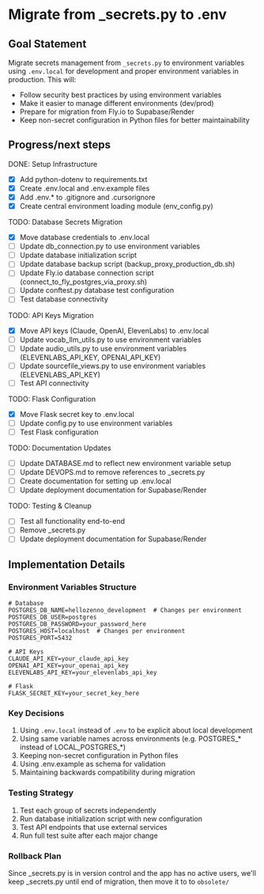 # Migrate from _secrets.py to .env

## Goal Statement
Migrate secrets management from `_secrets.py` to environment variables using `.env.local` for development and proper environment variables in production. This will:
- Follow security best practices by using environment variables
- Make it easier to manage different environments (dev/prod)
- Prepare for migration from Fly.io to Supabase/Render
- Keep non-secret configuration in Python files for better maintainability

## Progress/next steps

DONE: Setup Infrastructure
- [x] Add python-dotenv to requirements.txt
- [x] Create .env.local and .env.example files
- [x] Add .env.* to .gitignore and .cursorignore
- [x] Create central environment loading module (env_config.py)

TODO: Database Secrets Migration
- [x] Move database credentials to .env.local
- [ ] Update db_connection.py to use environment variables
- [ ] Update database initialization script
- [ ] Update database backup script (backup_proxy_production_db.sh)
- [ ] Update Fly.io database connection script (connect_to_fly_postgres_via_proxy.sh)
- [ ] Update conftest.py database test configuration
- [ ] Test database connectivity

TODO: API Keys Migration
- [x] Move API keys (Claude, OpenAI, ElevenLabs) to .env.local
- [ ] Update vocab_llm_utils.py to use environment variables
- [ ] Update audio_utils.py to use environment variables (ELEVENLABS_API_KEY, OPENAI_API_KEY)
- [ ] Update sourcefile_views.py to use environment variables (ELEVENLABS_API_KEY)
- [ ] Test API connectivity

TODO: Flask Configuration
- [x] Move Flask secret key to .env.local
- [ ] Update config.py to use environment variables
- [ ] Test Flask configuration

TODO: Documentation Updates
- [ ] Update DATABASE.md to reflect new environment variable setup
- [ ] Update DEVOPS.md to remove references to _secrets.py
- [ ] Create documentation for setting up .env.local
- [ ] Update deployment documentation for Supabase/Render

TODO: Testing & Cleanup
- [ ] Test all functionality end-to-end
- [ ] Remove _secrets.py
- [ ] Update deployment documentation for Supabase/Render

## Implementation Details

### Environment Variables Structure
```
# Database
POSTGRES_DB_NAME=hellozenno_development  # Changes per environment
POSTGRES_DB_USER=postgres
POSTGRES_DB_PASSWORD=your_password_here
POSTGRES_HOST=localhost  # Changes per environment
POSTGRES_PORT=5432

# API Keys
CLAUDE_API_KEY=your_claude_api_key
OPENAI_API_KEY=your_openai_api_key
ELEVENLABS_API_KEY=your_elevenlabs_api_key

# Flask
FLASK_SECRET_KEY=your_secret_key_here
```

### Key Decisions
1. Using `.env.local` instead of `.env` to be explicit about local development
2. Using same variable names across environments (e.g. POSTGRES_* instead of LOCAL_POSTGRES_*)
3. Keeping non-secret configuration in Python files
4. Using .env.example as schema for validation
5. Maintaining backwards compatibility during migration

### Testing Strategy
1. Test each group of secrets independently
2. Run database initialization script with new configuration
3. Test API endpoints that use external services
4. Run full test suite after each major change

### Rollback Plan
Since _secrets.py is in version control and the app has no active users, we'll keep _secrets.py until end of migration, then move it to to `obsolete/`

